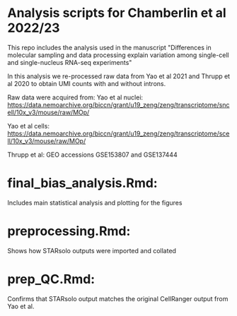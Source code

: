# Analysis scripts for Chamberlin et al 2022/23
This repo includes the analysis used in the manuscript "Differences in molecular sampling and data processing explain variation among single-cell and single-nucleus RNA-seq experiments"

In this analysis we re-processed raw data from Yao et al 2021 and Thrupp et al 2020 to obtain UMI counts with and without introns. 

Raw data were acquired from:
Yao et al nuclei: https://data.nemoarchive.org/biccn/grant/u19_zeng/zeng/transcriptome/sncell/10x_v3/mouse/raw/MOp/

Yao et al cells: https://data.nemoarchive.org/biccn/grant/u19_zeng/zeng/transcriptome/scell/10x_v3/mouse/raw/MOp/

Thrupp et al: GEO accessions GSE153807 and GSE137444

# final_bias_analysis.Rmd:
Includes main statistical analysis and plotting for the figures 

# preprocessing.Rmd:
Shows how STARsolo outputs were imported and collated

# prep_QC.Rmd:
Confirms that STARsolo output matches the original CellRanger output from Yao et al.

